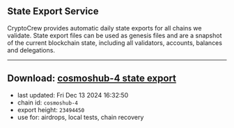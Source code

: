 ## State Export Service
CryptoCrew provides automatic daily state exports for all chains we validate. State export files can be used as genesis files and are a snapshot of the current blockchain state, including all validators, accounts, balances and delegations.

---
**Download: [cosmoshub-4 state export](https://dl-eu2.ccvalidators.com/SERVICE/cosmoshub/cosmoshub-4_export_23494450.json)**
---

- last updated: Fri Dec 13 2024 16:32:50
- chain id: `cosmoshub-4`
- export height: `23494450`
- use for: airdrops, local tests, chain recovery
